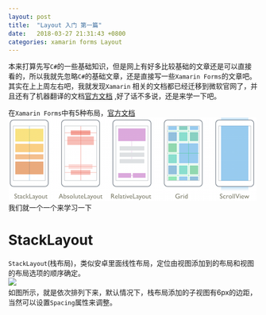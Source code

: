 ```yaml
---
layout: post
title:  "Layout 入门 第一篇"
date:   2018-03-27 21:31:43 +0800
categories: xamarin forms Layout  
---   
```

本来打算先写```C#```的一些基础知识，但是网上有好多比较基础的文章还是可以直接看的，所以我就先忽略```C#```的基础文章，还是直接写一些```Xamarin Forms```的文章吧。      
其实在上上周左右吧，我就发现```Xamarin``` 相关的文档都已经迁移到微软官网了，并且还有了机器翻译的文档[官方文档](https://docs.microsoft.com/zh-cn/xamarin/xamarin-forms/)  ,好了话不多说，还是来学一下吧。    

在```Xamarin Forms```中有5种布局，[官方文档](https://docs.microsoft.com/zh-cn/xamarin/xamarin-forms/user-interface/layouts/)   
![](../images/layout/layouts-sml.png)    
我们就一个一个来学习一下

# StackLayout
```StackLayout```(栈布局)，类似安卓里面线性布局，定位由视图添加到的布局和视图的布局选项的顺序确定。    
![](../images/layout/stacklayout.png)     
如图所示，就是依次排列下来，默认情况下，栈布局添加的子视图有6px的边距，当然可以设置```Spacing```属性来调整。

